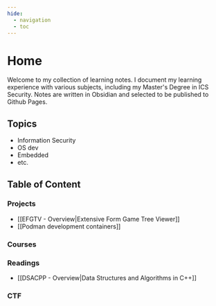 ```yaml
---
hide:
  - navigation
  - toc
---
```


# Home
Welcome to my collection of learning notes.
I document my learning experience with various subjects, including my Master's Degree in ICS Security.
Notes are written in Obsidian and selected to be published to Github Pages.

## Topics
- Information Security
- OS dev
- Embedded
- etc.

## Table of Content
### Projects
- [[EFGTV - Overview|Extensive Form Game Tree Viewer]]
- [[Podman development containers]]

### Courses

### Readings
- [[DSACPP - Overview|Data Structures and Algorithms in C++]]

### CTF